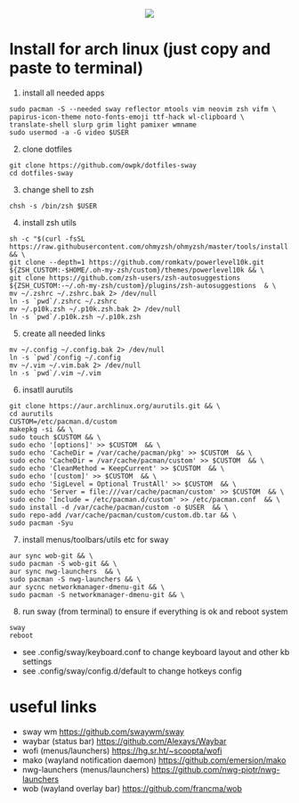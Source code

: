 <p align="center">
   <img src="https://github.com/owpk/dotfiles-sway/blob/master/sc.jpg"/>
</p>

# Install for arch linux (just copy and paste to terminal)

1. install all needed apps
```
sudo pacman -S --needed sway reflector mtools vim neovim zsh vifm \
papirus-icon-theme noto-fonts-emoji ttf-hack wl-clipboard \
translate-shell slurp grim light pamixer wmname
sudo usermod -a -G video $USER
```
2. clone dotfiles
```
git clone https://github.com/owpk/dotfiles-sway
cd dotfiles-sway
```
3. change shell to zsh
```
chsh -s /bin/zsh $USER
```
4. install zsh utils
```
sh -c "$(curl -fsSL https://raw.githubusercontent.com/ohmyzsh/ohmyzsh/master/tools/install.sh)" && \
git clone --depth=1 https://github.com/romkatv/powerlevel10k.git ${ZSH_CUSTOM:-$HOME/.oh-my-zsh/custom}/themes/powerlevel10k && \
git clone https://github.com/zsh-users/zsh-autosuggestions ${ZSH_CUSTOM:-~/.oh-my-zsh/custom}/plugins/zsh-autosuggestions  & \
mv ~/.zshrc ~/.zshrc.bak 2> /dev/null
ln -s `pwd`/.zshrc ~/.zshrc
mv ~/.p10k.zsh ~/.p10k.zsh.bak 2> /dev/null
ln -s `pwd`/.p10k.zsh ~/.p10k.zsh
```
5. create all needed links
```
mv ~/.config ~/.config.bak 2> /dev/null
ln -s `pwd`/config ~/.config
mv ~/.vim ~/.vim.bak 2> /dev/null
ln -s `pwd`/.vim ~/.vim
```
6. insatll aurutils
```
git clone https://aur.archlinux.org/aurutils.git && \
cd aurutils
CUSTOM=/etc/pacman.d/custom
makepkg -si && \
sudo touch $CUSTOM && \
sudo echo '[options]' >> $CUSTOM  && \
sudo echo 'CacheDir = /var/cache/pacman/pkg' >> $CUSTOM  && \
sudo echo 'CacheDir = /var/cache/pacman/custom' >> $CUSTOM  && \
sudo echo 'CleanMethod = KeepCurrent' >> $CUSTOM  && \
sudo echo '[custom]' >> $CUSTOM  && \
sudo echo 'SigLevel = Optional TrustAll' >> $CUSTOM  && \
sudo echo 'Server = file:///var/cache/pacman/custom' >> $CUSTOM  && \
sudo echo 'Include = /etc/pacman.d/custom' >> /etc/pacman.conf  && \
sudo install -d /var/cache/pacman/custom -o $USER  && \
sudo repo-add /var/cache/pacman/custom/custom.db.tar && \
sudo pacman -Syu
```
7. install menus/toolbars/utils etc for sway
```
aur sync wob-git && \
sudo pacman -S wob-git && \
aur sync nwg-launchers  && \
sudo pacman -S nwg-launchers && \
aur sycnc networkmanager-dmenu-git && \
sudo pacman -S networkmanager-dmenu-git && \
```
8. run sway (from terminal) to ensure if everything is ok and reboot system
```
sway
reboot
```
- see .config/sway/keyboard.conf to change keyboard layout and other kb settings
- see .config/sway/config.d/default to change hotkeys config

# useful links
- sway wm
https://github.com/swaywm/sway
- waybar (status bar)
https://github.com/Alexays/Waybar
- wofi (menus/launchers)
https://hg.sr.ht/~scoopta/wofi
- mako (wayland notification daemon)
https://github.com/emersion/mako
- nwg-launchers (menus/launchers)
https://github.com/nwg-piotr/nwg-launchers
- wob (wayland overlay bar)
https://github.com/francma/wob
